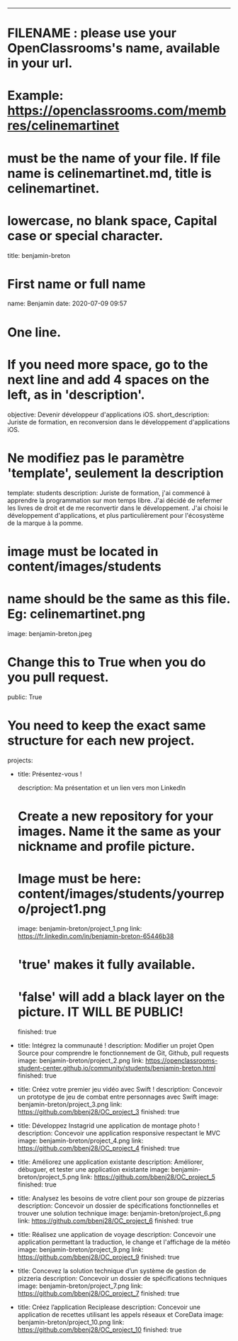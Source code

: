 ---

# FILENAME : please use your OpenClassrooms's name, available in your url.
# Example: https://openclassrooms.com/membres/celinemartinet
# must be the name of your file. If file name is celinemartinet.md, title is celinemartinet.
# lowercase, no blank space, Capital case or special character.
title: benjamin-breton

# First name or full name
name: Benjamin
date: 2020-07-09 09:57

# One line.
# If you need more space, go to the next line and add 4 spaces on the left, as in 'description'.
objective: Devenir développeur d'applications iOS.
short_description: Juriste de formation, en reconversion dans le développement d'applications iOS.

# Ne modifiez pas le paramètre 'template', seulement la description
template: students
description:
    Juriste de formation, j'ai commencé à apprendre la programmation sur mon temps libre. 
    J'ai décidé de refermer les livres de droit et de me reconvertir dans le développement.
    J'ai choisi le développement d'applications, et plus particulièrement 
    pour l'écosystème de la marque à la pomme.



# image must be located in content/images/students
# name should be the same as this file. Eg: celinemartinet.png
image: benjamin-breton.jpeg

# Change this to True when you do you pull request.
public: True

# You need to keep the exact same structure for each new project.
projects:
  - title: Présentez-vous !

    description: Ma présentation et un lien vers mon LinkedIn
    # Create a new repository for your images. Name it the same as your nickname and profile picture.
    # Image must be here: content/images/students/yourrepo/project1.png
    image: benjamin-breton/project_1.png
    link: https://fr.linkedin.com/in/benjamin-breton-65446b38
    # 'true' makes it fully available.
    # 'false' will add a black layer on the picture. IT WILL BE PUBLIC!
    finished: true
  - title: Intégrez la communauté !
    description: Modifier un projet Open Source pour comprendre le fonctionnement de Git, Github, pull requests
    image: benjamin-breton/project_2.png
    link: https://openclassrooms-student-center.github.io/community/students/benjamin-breton.html
    finished: true
  - title: Créez votre premier jeu vidéo avec Swift !
    description: Concevoir un prototype de jeu de combat entre personnages avec Swift
    image: benjamin-breton/project_3.png
    link: https://github.com/bbenj28/OC_project_3
    finished: true
  - title: Développez Instagrid une application de montage photo !
    description: Concevoir une application responsive respectant le MVC
    image: benjamin-breton/project_4.png
    link: https://github.com/bbenj28/OC_project_4
    finished: true
  - title: Améliorez une application existante
    description: Améliorer, débuguer, et tester une application existante
    image: benjamin-breton/project_5.png
    link: https://github.com/bbenj28/OC_project_5
    finished: true
  - title: Analysez les besoins de votre client pour son groupe de pizzerias
    description: Concevoir un dossier de spécifications fonctionnelles et trouver une solution technique
    image: benjamin-breton/project_6.png
    link: https://github.com/bbenj28/OC_project_6
    finished: true
  - title: Réalisez une application de voyage
    description: Concevoir une application permettant la traduction, le change et l'affichage de la météo
    image: benjamin-breton/project_9.png
    link: https://github.com/bbenj28/OC_project_9
    finished: true
  - title: Concevez la solution technique d’un système de gestion de pizzeria
    description: Concevoir un dossier de spécifications techniques
    image: benjamin-breton/project_7.png
    link: https://github.com/bbenj28/OC_project_7
    finished: true
  - title: Créez l’application Reciplease
    description: Concevoir une application de recettes utilisant les appels réseaux et CoreData
    image: benjamin-breton/project_10.png
    link: https://github.com/bbenj28/OC_project_10
    finished: true

